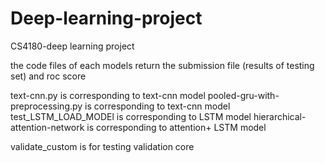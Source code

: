 # Deep-learning-project
CS4180-deep learning project

the code files of each models return the submission file (results of testing set) and roc score

text-cnn.py is corresponding to text-cnn model
pooled-gru-with-preprocessing.py is corresponding to text-cnn model 
test_LSTM_LOAD_MODEl is corresponding to LSTM model
hierarchical-attention-network is corresponding to attention+ LSTM model

validate_custom is for testing validation core

